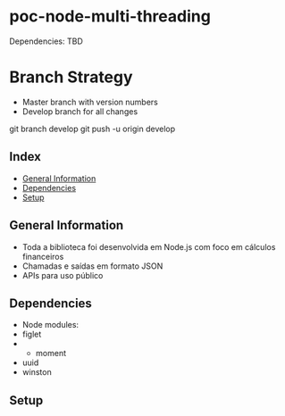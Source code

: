 # poc-node-multi-threading
Dependencies: TBD

# Branch Strategy
- Master branch with version numbers
- Develop branch for all changes

git branch develop
git push -u origin develop

## Index
* [General Information](#general-information)
* [Dependencies](#dependencies)
* [Setup](#setup)

## General Information
* Toda a biblioteca foi desenvolvida em Node.js com foco em cálculos financeiros
* Chamadas e saídas em formato JSON
* APIs para uso público

## Dependencies
* Node modules:
 * figlet
* * moment
* uuid
* winston

## Setup